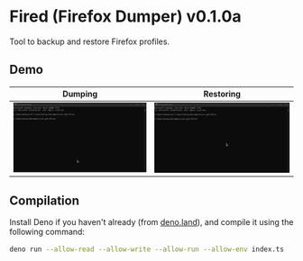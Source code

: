 # Fired (Firefox Dumper) v0.1.0a
Tool to backup and restore Firefox profiles.
## Demo
| Dumping     | Restoring   |
| ----------- | ----------- |
| ![](assets/cmd_tWBx6vqe9i.gif) | ![](assets/cmd_1qTWH8PNn2.gif) |
## Compilation
Install Deno if you haven't already (from [deno.land](https://deno.land)), and compile it using the following command:
```bash
deno run --allow-read --allow-write --allow-run --allow-env index.ts
```